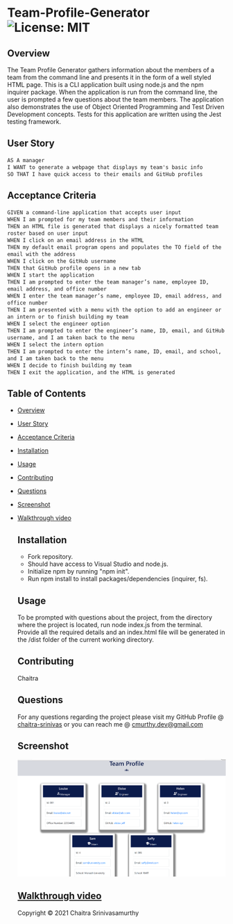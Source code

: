 # Team-Profile-Generator ![License: MIT](https://img.shields.io/badge/License-MIT-yellow.svg)
## Overview

The Team Profile Generator gathers information about the members of a team from the command line and presents it in the form of a well styled HTML page. This is a CLI application built using node.js and the npm inquirer package. When the application is run from the command line, the user is prompted a few questions about the team members. 
The application also demonstrates the use of Object Oriented Programming and Test Driven Development concepts. Tests for this application are written using the Jest testing framework.

## User Story
```
AS A manager
I WANT to generate a webpage that displays my team's basic info
SO THAT I have quick access to their emails and GitHub profiles

```
## Acceptance Criteria
```
GIVEN a command-line application that accepts user input
WHEN I am prompted for my team members and their information
THEN an HTML file is generated that displays a nicely formatted team roster based on user input
WHEN I click on an email address in the HTML
THEN my default email program opens and populates the TO field of the email with the address
WHEN I click on the GitHub username
THEN that GitHub profile opens in a new tab
WHEN I start the application
THEN I am prompted to enter the team manager’s name, employee ID, email address, and office number
WHEN I enter the team manager’s name, employee ID, email address, and office number
THEN I am presented with a menu with the option to add an engineer or an intern or to finish building my team
WHEN I select the engineer option
THEN I am prompted to enter the engineer’s name, ID, email, and GitHub username, and I am taken back to the menu
WHEN I select the intern option
THEN I am prompted to enter the intern’s name, ID, email, and school, and I am taken back to the menu
WHEN I decide to finish building my team
THEN I exit the application, and the HTML is generated

```

## Table of Contents

- [Overview](#overview)
- [User Story](#user-story)
- [Acceptance Criteria](#acceptance-criteria)
- [Installation](#installation)
- [Usage](#usage)
- [Contributing](#contributing)
- [Questions](#questions)
- [Screenshot](#screenshot)
- [Walkthrough video](#walkthrough-video)

    ## Installation
   - Fork repository.
   - Should have access to Visual Studio and node.js.
   - Initialize npm by running "npm init".
   - Run npm install to install packages/dependencies (inquirer, fs).
   
    ## Usage
    To be prompted with questions about the project, from the directory where the project is located, run node index.js from the terminal. Provide all the required details and an index.html file will be generated in the /dist folder of the current working directory.
   
    ## Contributing
    Chaitra 
    
    ## Questions
    For any questions regarding the project please visit my 
    GitHub Profile @ 
    [chaitra-srinivas](https://github.com/dfdfgfd)
    or you can reach me @ cmurthy.dev@gmail.com
    
    ## Screenshot
    ![Team Profile](./assets/Team-profile.png)
    

    ## [Walkthrough video](https://youtu.be/E367cOkah00)


    Copyright © 2021 Chaitra Srinivasamurthy 
    